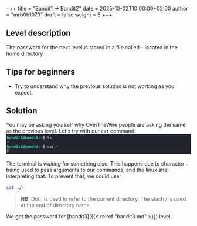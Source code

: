 +++
title = "Bandit1 -> Bandit2"
date = 2025-10-02T10:00:00+02:00
author = "mrb0b1073"
draft = false
weight = 5
+++

## Level description
The password for the next level is stored in a file called - located in the home directory

## Tips for beginners
- Try to understand why the previous solution is not working as you expect.

## Solution
You may be asking yourself why OverTheWire people are asking the same as the previous level. Let's try with our `cat` command: 
![bandit2](/images/otw/bandit/bandit2/0.png)

The terminal is *waiting* for something else. This happens due to character `-` being used to pass arguments to our commands, and the linux shell interpreting that.
To prevent that, we could use:

```bash
cat ./-
```
> **NB:** Dot . is used to refer to the current directory. The slash / is used at the end of directory name.


We get the password for [bandit3]({{< relref "bandit3.md" >}}) level.




